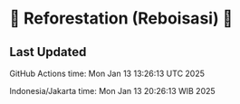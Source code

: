
# 🌳 Reforestation (Reboisasi) 🌲

## Last Updated

GitHub Actions time: Mon Jan 13 13:26:13 UTC 2025

Indonesia/Jakarta time: Mon Jan 13 20:26:13 WIB 2025
